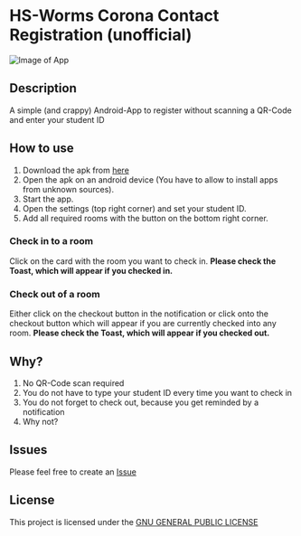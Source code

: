 # HS-Worms Corona Contact Registration (unofficial)

![Image of App](https://screens.kinau.systems/b4a1cd70-3aa1-478b-a6bd-71934cbd71e5.png)

## Description
A simple (and crappy) Android-App to register without scanning a QR-Code and enter your student ID

## How to use
1. Download the apk from [here](https://github.com/MrKinau/HSWormsCorona/releases/tag/1.0.0)
2. Open the apk on an android device (You have to allow to install apps from unknown sources).
3. Start the app.
4. Open the settings (top right corner) and set your student ID.
5. Add all required rooms with the button on the bottom right corner.

### Check in to a room
Click on the card with the room you want to check in.
**Please check the Toast, which will appear if you checked in.**

### Check out of a room
Either click on the checkout button in the notification or click onto the checkout button which will appear if you are currently checked into any room.
**Please check the Toast, which will appear if you checked out.**

## Why?
1. No QR-Code scan required
2. You do not have to type your student ID every time you want to check in
3. You do not forget to check out, because you get reminded by a notification
4. Why not?

## Issues
Please feel free to create an [Issue](https://github.com/MrKinau/HSWormsCorona/issues)

## License
This project is licensed under the [GNU GENERAL PUBLIC LICENSE](https://github.com/MrKinau/HSWormsCorona/blob/master/LICENSE)